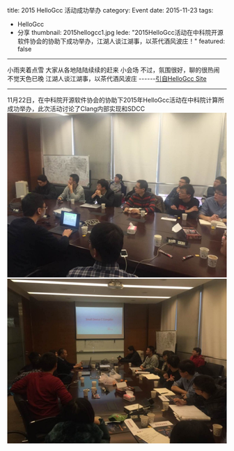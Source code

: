 title: 2015 HelloGcc 活动成功举办
category: Event
date: 2015-11-23
tags:
- HelloGcc
- 分享
thumbnail: 2015hellogcc1.jpg
lede: "2015HelloGcc活动在中科院开源软件协会的协助下成功举办，江湖人谈江湖事，以茶代酒风波庄！"
featured: false
---

小雨夹着点雪
大家从各地陆陆续续的赶来
小会场
不过，氛围很好，聊的很热闹
不觉天色已晚
江湖人谈江湖事，以茶代酒风波庄
------[引自HelloGcc Site](http://www.hellogcc.org/?p=34219)

<hr/>

11月22日，在中科院开源软件协会的协助下2015年HelloGcc活动在中科院计算所成功举办，此次活动讨论了Clang内部实现和SDCC
![2015hellogcc1](2015-hellgcc/2015hellogcc1.jpg)
![2015hellogcc2](2015-hellgcc/2015hellogcc2.jpg)

